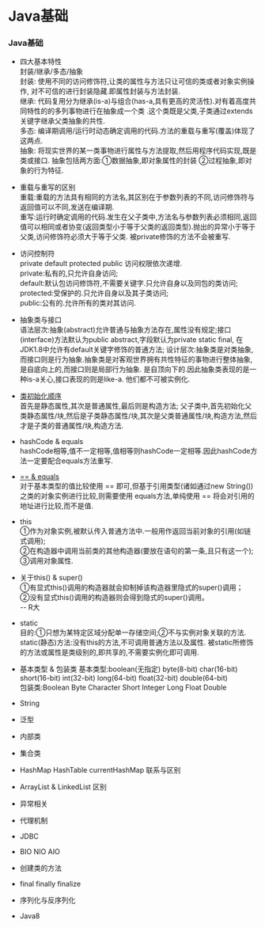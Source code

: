 # Java基础
### Java基础
- 四大基本特性  
封装/继承/多态/抽象  
封装: 使用不同的访问修饰符,让类的属性与方法只让可信的类或者对象实例操作,
对不可信的进行封装隐藏.即属性封装与方法封装.  
继承: 代码复用分为继承(is-a)与组合(has-a,具有更高的灵活性).对有着高度共同特性的的多列事物进行在抽象成一个类
.这个类既是父类,子类通过extends关键字继承父类抽象的共性.  
多态: 编译期调用/运行时动态确定调用的代码.方法的重载与重写(覆盖)体现了这两点.  
抽象: 将现实世界的某一类事物进行属性与方法提取,然后用程序代码实现,既是类或接口.
抽象包括两方面:①数据抽象,即对象属性的封装 ②过程抽象,即对象的行为特征.   
- 重载与重写的区别    
重载:重载的方法具有相同的方法名,其区别在于参数列表的不同,访问修饰符与返回值可以不同,发送在编译期.       
重写:运行时确定调用的代码.发生在父子类中,方法名与参数列表必须相同,返回值可以相同或者协变(返回类型小于等于父类的返回类型).抛出的异常小于等于父类,访问修饰符必须大于等于父类.
被private修饰的方法不会被重写.  
- 访问控制符  
private default protected public 访问权限依次递增.  
private:私有的,只允许自身访问;  
default:默认包访问修饰符,不需要关键字.只允许自身以及同包的类访问;  
protected:受保护的.只允许自身以及其子类访问;  
public:公有的.允许所有的类对其访问.  
- 抽象类与接口  
语法层次:抽象(abstract)允许普通与抽象方法存在,属性没有规定;接口(interface)方法默认为public abstract,字段默认为private static final,
在JDK1.8中允许有default关键字修饰的普通方法;
设计层次:抽象类是对类抽象,而接口则是行为抽象.抽象类是对客观世界拥有共性特征的事物进行整体抽象,是自底向上的,而接口则是局部行为抽象.
是自顶向下的.因此抽象类表现的是一种is-a关心,接口表现的则是like-a.
他们都不可被实例化.

- [类初始化顺序](https://github.com/MelloChan/java-interview/blob/master/java-exam/src/base/InitDemo.java)  
首先是静态属性,其次是普通属性,最后则是构造方法;
父子类中,首先初始化父类静态属性/块,然后是子类静态属性/块,其次是父类普通属性/块,构造方法,然后才是子类的普通属性/块,构造方法.

- hashCode & equals  
hashCode相等,值不一定相等,值相等则hashCode一定相等.因此hashCode方法一定要配合equals方法重写.

- [== & equals](https://github.com/MelloChan/java-interview/blob/master/java-exam/src/base/Compare.java)  
对于基本类型的值比较使用 == 即可,但基于引用类型(诸如通过new String())之类的对象实例进行比较,则需要使用
equals方法,单纯使用 == 将会对引用的地址进行比较,而不是值.
- this  
①作为对象实例,被默认传入普通方法中.一般用作返回当前对象的引用(如链式调用);    
②在构造器中调用当前类的其他构造器(要放在语句的第一条,且只有这一个);    
③调用对象属性.  
- 关于this() & super()  
 ①有显式this()调用的构造器就会抑制掉该构造器里隐式的super()调用；  
 ②没有显式this()调用的构造器则会得到隐式的super()调用。  
 -- R大  
- static      
目的:①只想为某特定区域分配单一存储空间;②不与实例对象关联的方法.    
static(静态)方法:没有this的方法,不可调用普通方法以及属性.
被static所修饰的方法或属性是类级别的,即共享的,不需要实例化即可调用.  
- 基本类型 & 包装类
基本类型:boolean(无指定) byte(8-bit) char(16-bit) short(16-bit) int(32-bit) long(64-bit) 
float(32-bit) double(64-bit)  
包装类:Boolean Byte Character Short Integer Long Float Double 
- String
- 泛型
- 内部类
- 集合类
- HashMap HashTable currentHashMap 联系与区别
- ArrayList & LinkedList 区别
- 异常相关
- 代理机制
- JDBC
- BIO NIO AIO
- 创建类的方法
- final finally finalize
- 序列化与反序列化
- Java8